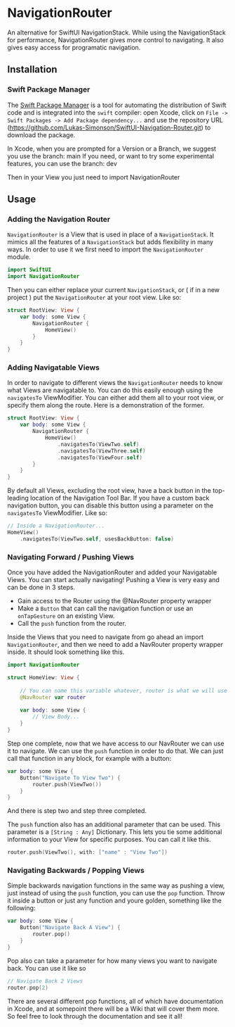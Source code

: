 # NavigationRouter
An alternative for SwiftUI NavigationStack. While using the NavigationStack for performance, NavigationRouter gives more control to navigating. It also gives easy access for programatic navigation.

## Installation

### Swift Package Manager

The [Swift Package Manager](https://swift.org/package-manager/) is a tool for automating the distribution of Swift code and is integrated into the `swift` compiler: open Xcode, click on `File -> Swift Packages -> Add Package dependency...` and use the repository URL (https://github.com/Lukas-Simonson/SwiftUI-Navigation-Router.git) to download the package.

In Xcode, when you are prompted for a Version or a Branch, we suggest you use the branch: main
If you need, or want to try some experimental features, you can use the branch: dev

Then in your View you just need to import NavigationRouter

## Usage

### Adding the Navigation Router

`NavigationRouter` is a View that is used in place of a `NavigationStack`. It mimics all the features of a `NavigationStack` but adds flexibility in many ways. In order to use it we first need to import the `NavigationRouter` module.

```swift
import SwiftUI
import NavigationRouter
```

Then you can either replace your current `NavigationStack`, or ( if in a new project ) put the `NavigationRouter` at your root view. Like so:

```swift
struct RootView: View {
    var body: some View {
        NavigationRouter {
            HomeView()
        }
    }
}
```

### Adding Navigatable Views

In order to navigate to different views the `NavigationRouter` needs to know what Views are navigatable to. You can do this easily enough using the `navigatesTo` ViewModifier. You can either add them all to your root view, or specify them along the route. Here is a demonstration of the former.

```swift
struct RootView: View {
    var body: some View {
        NavigationRouter {
            HomeView()
                .navigatesTo(ViewTwo.self)
                .navigatesTo(ViewThree.self)
                .navigatesTo(ViewFour.self)
        }
    }
}
```
By default all Views, excluding the root view, have a back button in the top-leading location of the Navigation Tool Bar. If you have a custom back navigation button, you can disable this button using a parameter on the `navigatesTo` ViewModifier. Like so:

```swift
// Inside a NavigationRouter...
HomeView()
    .navigatesTo(ViewTwo.self, usesBackButton: false)
```

### Navigating Forward / Pushing Views

Once you have added the NavigationRouter and added your Navigatable Views. You can start actually navigating! Pushing a View is very easy and can be done in 3 steps.

  - Gain access to the Router using the @NavRouter property wrapper
  - Make a `Button` that can call the navigation function or use an `onTapGesture` on an existing View.
  - Call the `push` function from the router.
  
Inside the Views that you need to navigate from go ahead an import `NavigationRouter`, and then we need to add a NavRouter property wrapper inside. It should look something like this.

```swift
import NavigationRouter

struct HomeView: View {
    
    // You can name this variable whatever, router is what we will use for these examples
    @NavRouter var router
    
    var body: some View {
        // View Body...
    }
}
```

Step one complete, now that we have access to our NavRouter we can use it to navigate. We can use the `push` function in order to do that. We can just call that function in any block, for example with a button:

```swift
var body: some View {
    Button("Navigate To View Two") {
        router.push(ViewTwo())
    }
}
```
 
 And there is step two and step three completed.
 
 The `push` function also has an additional parameter that can be used. This parameter is a `[String : Any]` Dictionary. This lets you tie some additional information to your View for specific purposes. You can call it like this.
 
 ```swift
 router.push(ViewTwo(), with: ["name" : "View Two"])
 ```
 
 ### Navigating Backwards / Popping Views
 
 Simple backwards navigation functions in the same way as pushing a view, just instead of using the `push` function, you can use the `pop` function. Throw it inside a button or just any function and youre golden, something like the following:
 
```swift
var body: some View {
    Button("Navigate Back A View") {
        router.pop()
    }
}
```

Pop also can take a parameter for how many views you want to navigate back. You can use it like so

```swift
// Navigate Back 2 Views
router.pop(2)
```

There are several different pop functions, all of which have documentation in Xcode, and at somepoint there will be a Wiki that will cover them more. So feel free to look through the documentation and see it all!
